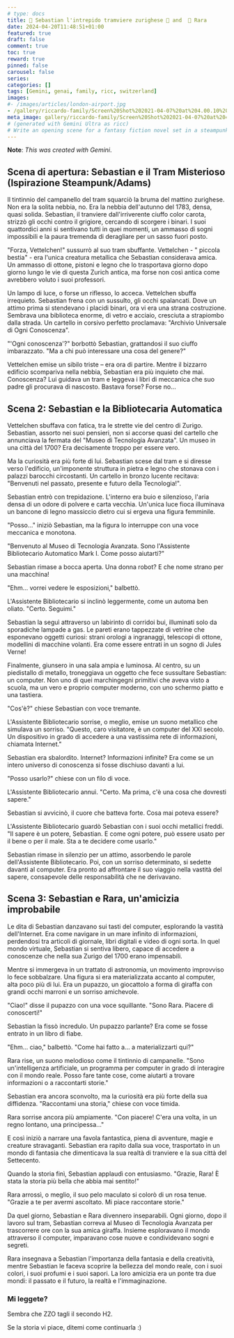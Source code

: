 ```yaml
---
# type: docs
title: 🚈 Sebastian l'intrepido tramviere zurighese 🏴󠁧󠁢󠁳󠁣󠁴󠁿 and  🦒 Rara
date: 2024-04-20T11:48:51+01:00
featured: true
draft: false
comment: true
toc: true
reward: true
pinned: false
carousel: false
series:
categories: []
tags: [Gemini, genai, family, ricc, switzerland]
images:
#- /images/articles/london-airport.jpg
- /gallery/riccardo-family/Screen%20Shot%202021-04-07%20at%204.00.10%20PM.png
meta_image: gallery/riccardo-family/Screen%20Shot%202021-04-07%20at%204.00.10%20PM.png # This is for ZZO
# (generated with Gemini Ultra as ricc)
# Write an opening scene for a fantasy fiction novel set in a steampunk 18th century. Be descriptive and historically accurate. Avoid anachronism. The scene should involve Sebastian, a veryyoung tram driver in Zurich on a quest to understand the nature of knowledge and learning. Write in the style of Douglas Adams. Build mystery throughout the scene and end with an unexpected revelation. Write in Italian.
---
```


**Note**: *This was created with Gemini*.

## Scena di apertura: Sebastian e il Tram Misterioso (Ispirazione Steampunk/Adams)

Il tintinnio del campanello del tram squarciò la bruma del mattino zurighese. Non era la solita nebbia, no. Era la nebbia dell'autunno del 1783, densa, quasi solida. Sebastian, il tranviere dall'irriverente ciuffo color carota, strizzò gli occhi contro il grigiore, cercando di scorgere i binari. I suoi quattordici anni si sentivano tutti in quei momenti, un ammasso di sogni impossibili e la paura tremenda di deragliare per un sasso fuori posto.

"Forza, Vettelchen!" sussurrò al suo tram sbuffante. Vettelchen - " piccola bestia" - era l'unica creatura metallica che Sebastian considerava amica. Un ammasso di ottone, pistoni e legno che lo trasportava giorno dopo giorno lungo le vie di questa Zurich antica, ma forse non così antica come avrebbero voluto i suoi professori.

Un lampo di luce, o forse un riflesso, lo acceca. Vettelchen sbuffa irrequieto.  Sebastian frena con un sussulto, gli occhi spalancati. Dove un attimo prima si stendevano i placidi binari, ora vi era una strana costruzione. Sembrava una biblioteca enorme, di vetro e acciaio, cresciuta a strapiombo dalla strada. Un cartello in corsivo perfetto proclamava: "Archivio Universale di Ogni Conoscenza".

"'Ogni conoscenza'?" borbottò Sebastian, grattandosi il suo ciuffo imbarazzato. "Ma a chi può interessare una cosa del genere?"

Vettelchen emise un sibilo triste – era ora di partire. Mentre il bizzarro edificio scompariva nella nebbia, Sebastian era più inquieto che mai. Conoscenza? Lui guidava un tram e leggeva i libri di meccanica che suo padre gli procurava di nascosto. Bastava forse? Forse no...

## Scena 2: Sebastian e la Bibliotecaria Automatica

Vettelchen sbuffava con fatica, tra le strette vie del centro di Zurigo. Sebastian, assorto nei suoi pensieri, non si accorse quasi del cartello che annunciava la fermata del "Museo di Tecnologia Avanzata". Un museo in una città del 1700? Era decisamente troppo per essere vero.

Ma la curiosità era più forte di lui. Sebastian scese dal tram e si diresse verso l'edificio, un'imponente struttura in pietra e legno che stonava con i palazzi barocchi circostanti. Un cartello in bronzo lucente recitava: "Benvenuti nel passato, presente e futuro della Tecnologia!".

Sebastian entrò con trepidazione. L'interno era buio e silenzioso, l'aria densa di un odore di polvere e carta vecchia. Un'unica luce fioca illuminava un bancone di legno massiccio dietro cui si ergeva una figura femminile.

"Posso..." iniziò Sebastian, ma la figura lo interruppe con una voce meccanica e monotona.

"Benvenuto al Museo di Tecnologia Avanzata. Sono l'Assistente Bibliotecario Automatico Mark I. Come posso aiutarti?"

Sebastian rimase a bocca aperta. Una donna robot? E che nome strano per una macchina!

"Ehm... vorrei vedere le esposizioni," balbettò.

L'Assistente Bibliotecario si inclinò leggermente, come un automa ben oliato. "Certo. Seguimi."

Sebastian la seguì attraverso un labirinto di corridoi bui, illuminati solo da sporadiche lampade a gas. Le pareti erano tappezzate di vetrine che esponevano oggetti curiosi: strani orologi a ingranaggi, telescopi di ottone, modellini di macchine volanti. Era come essere entrati in un sogno di Jules Verne!

Finalmente, giunsero in una sala ampia e luminosa. Al centro, su un piedistallo di metallo, troneggiava un oggetto che fece sussultare Sebastian: un computer. Non uno di quei marchingegni primitivi che aveva visto a scuola, ma un vero e proprio computer moderno, con uno schermo piatto e una tastiera.

"Cos'è?" chiese Sebastian con voce tremante.

L'Assistente Bibliotecario sorrise, o meglio, emise un suono metallico che simulava un sorriso. "Questo, caro visitatore, è un computer del XXI secolo. Un dispositivo in grado di accedere a una vastissima rete di informazioni, chiamata Internet."

Sebastian era sbalordito. Internet? Informazioni infinite? Era come se un intero universo di conoscenza si fosse dischiuso davanti a lui.

"Posso usarlo?" chiese con un filo di voce.

L'Assistente Bibliotecario annuì. "Certo. Ma prima, c'è una cosa che dovresti sapere."

Sebastian si avvicinò, il cuore che batteva forte. Cosa mai poteva essere?

L'Assistente Bibliotecario guardò Sebastian con i suoi occhi metallici freddi. "Il sapere è un potere, Sebastian. E come ogni potere, può essere usato per il bene o per il male. Sta a te decidere come usarlo."

Sebastian rimase in silenzio per un attimo, assorbendo le parole dell'Assistente Bibliotecario. Poi, con un sorriso determinato, si sedette davanti al computer. Era pronto ad affrontare il suo viaggio nella vastità del sapere, consapevole delle responsabilità che ne derivavano.

## Scena 3: Sebastian e Rara, un'amicizia improbabile

Le dita di Sebastian danzavano sui tasti del computer, esplorando la vastità dell'Internet. Era come navigare in un mare infinito di informazioni, perdendosi tra articoli di giornale, libri digitali e video di ogni sorta. In quel mondo virtuale, Sebastian si sentiva libero, capace di accedere a conoscenze che nella sua Zurigo del 1700 erano impensabili.

Mentre si immergeva in un trattato di astronomia, un movimento improvviso lo fece sobbalzare. Una figura si era materializzata accanto al computer, alta poco più di lui. Era un pupazzo, un giocattolo a forma di giraffa con grandi occhi marroni e un sorriso amichevole.

"Ciao!" disse il pupazzo con una voce squillante. "Sono Rara. Piacere di conoscerti!"

Sebastian la fissò incredulo. Un pupazzo parlante? Era come se fosse entrato in un libro di fiabe.

"Ehm... ciao," balbettò. "Come hai fatto a... a materializzarti qui?"

Rara rise, un suono melodioso come il tintinnio di campanelle. "Sono un'intelligenza artificiale, un programma per computer in grado di interagire con il mondo reale. Posso fare tante cose, come aiutarti a trovare informazioni o a raccontarti storie."

Sebastian era ancora sconvolto, ma la curiosità era più forte della sua diffidenza. "Raccontami una storia," chiese con voce timida.

Rara sorrise ancora più ampiamente. "Con piacere! C'era una volta, in un regno lontano, una principessa..."

E così iniziò a narrare una favola fantastica, piena di avventure, magie e creature stravaganti. Sebastian era rapito dalla sua voce, trasportato in un mondo di fantasia che dimenticava la sua realtà di tranviere e la sua città del Settecento.

Quando la storia finì, Sebastian applaudì con entusiasmo. "Grazie, Rara! È stata la storia più bella che abbia mai sentito!"

Rara arrossì, o meglio, il suo pelo maculato si colorò di un rosa tenue. "Grazie a te per avermi ascoltato. Mi piace raccontare storie."

Da quel giorno, Sebastian e Rara divennero inseparabili. Ogni giorno, dopo il lavoro sul tram, Sebastian correva al Museo di Tecnologia Avanzata per trascorrere ore con la sua amica giraffa. Insieme esploravano il mondo attraverso il computer, imparavano cose nuove e condividevano sogni e segreti.

Rara insegnava a Sebastian l'importanza della fantasia e della creatività, mentre Sebastian le faceva scoprire la bellezza del mondo reale, con i suoi colori, i suoi profumi e i suoi sapori. La loro amicizia era un ponte tra due mondi: il passato e il futuro, la realtà e l'immaginazione.

### Mi leggete?

Sembra che ZZO tagli il secondo H2.

Se la storia vi piace, ditemi come continuarla :)
